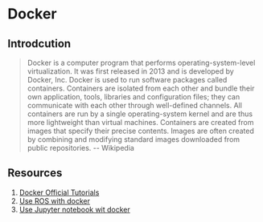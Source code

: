 # Docker
## Introdcution
> Docker is a computer program that performs operating-system-level virtualization. It was first released in 2013 and is developed by Docker, Inc. Docker is used to run software packages called containers. Containers are isolated from each other and bundle their own application, tools, libraries and configuration files; they can communicate with each other through well-defined channels. All containers are run by a single operating-system kernel and are thus more lightweight than virtual machines. Containers are created from images that specify their precise contents. Images are often created by combining and modifying standard images downloaded from public repositories.  -- Wikipedia
## Resources
1. [Docker Official Tutorials](https://docs.docker.com/get-started/)
2. [Use ROS with docker](https://github.com/yuxiang-gao/docker-ros)
3. [Use Jupyter notebook wit docker](https://github.com/yuxiang-gao/docker-jupyter)
